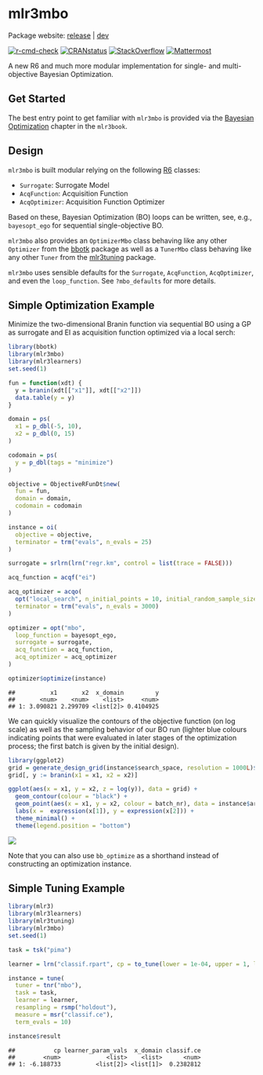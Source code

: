 
# mlr3mbo

Package website: [release](https://mlr3mbo.mlr-org.com/) \|
[dev](https://mlr3mbo.mlr-org.com/dev/)

<!-- badges: start -->

[![r-cmd-check](https://github.com/mlr-org/mlr3mbo/actions/workflows/r-cmd-check.yml/badge.svg)](https://github.com/mlr-org/mlr3mbo/actions/workflows/r-cmd-check.yml)
[![CRANstatus](https://www.r-pkg.org/badges/version/mlr3mbo)](https://cran.r-project.org/package=mlr3mbo)
[![StackOverflow](https://img.shields.io/badge/stackoverflow-mlr3-orange.svg)](https://stackoverflow.com/questions/tagged/mlr3)
[![Mattermost](https://img.shields.io/badge/chat-mattermost-orange.svg)](https://lmmisld-lmu-stats-slds.srv.mwn.de/mlr_invite/)
<!-- badges: end -->

A new R6 and much more modular implementation for single- and
multi-objective Bayesian Optimization.

## Get Started

The best entry point to get familiar with `mlr3mbo` is provided via the
[Bayesian
Optimization](https://mlr3book.mlr-org.com/chapters/chapter5/advanced_tuning_methods_and_black_box_optimization.html#sec-bayesian-optimization)
chapter in the `mlr3book`.

## Design

`mlr3mbo` is built modular relying on the following
[R6](https://cran.r-project.org/package=R6) classes:

- `Surrogate`: Surrogate Model
- `AcqFunction`: Acquisition Function
- `AcqOptimizer`: Acquisition Function Optimizer

Based on these, Bayesian Optimization (BO) loops can be written, see,
e.g., `bayesopt_ego` for sequential single-objective BO.

`mlr3mbo` also provides an `OptimizerMbo` class behaving like any other
`Optimizer` from the [bbotk](https://cran.r-project.org/package=bbotk)
package as well as a `TunerMbo` class behaving like any other `Tuner`
from the [mlr3tuning](https://cran.r-project.org/package=mlr3tuning)
package.

`mlr3mbo` uses sensible defaults for the `Surrogate`, `AcqFunction`,
`AcqOptimizer`, and even the `loop_function`. See `?mbo_defaults` for
more details.

## Simple Optimization Example

Minimize the two-dimensional Branin function via sequential BO using a
GP as surrogate and EI as acquisition function optimized via a local
serch:

``` r
library(bbotk)
library(mlr3mbo)
library(mlr3learners)
set.seed(1)

fun = function(xdt) {
  y = branin(xdt[["x1"]], xdt[["x2"]])
  data.table(y = y)
}

domain = ps(
  x1 = p_dbl(-5, 10),
  x2 = p_dbl(0, 15)
)

codomain = ps(
  y = p_dbl(tags = "minimize")
)

objective = ObjectiveRFunDt$new(
  fun = fun,
  domain = domain,
  codomain = codomain
)

instance = oi(
  objective = objective,
  terminator = trm("evals", n_evals = 25)
)

surrogate = srlrn(lrn("regr.km", control = list(trace = FALSE)))

acq_function = acqf("ei")

acq_optimizer = acqo(
  opt("local_search", n_initial_points = 10, initial_random_sample_size = 1000, neighbors_per_point = 10),
  terminator = trm("evals", n_evals = 3000)
)

optimizer = opt("mbo",
  loop_function = bayesopt_ego,
  surrogate = surrogate,
  acq_function = acq_function,
  acq_optimizer = acq_optimizer
)

optimizer$optimize(instance)
```

    ##          x1       x2  x_domain         y
    ##       <num>    <num>    <list>     <num>
    ## 1: 3.090821 2.299709 <list[2]> 0.4104925

We can quickly visualize the contours of the objective function (on log
scale) as well as the sampling behavior of our BO run (lighter blue
colours indicating points that were evaluated in later stages of the
optimization process; the first batch is given by the initial design).

``` r
library(ggplot2)
grid = generate_design_grid(instance$search_space, resolution = 1000L)$data
grid[, y := branin(x1 = x1, x2 = x2)]

ggplot(aes(x = x1, y = x2, z = log(y)), data = grid) +
  geom_contour(colour = "black") +
  geom_point(aes(x = x1, y = x2, colour = batch_nr), data = instance$archive$data) +
  labs(x =  expression(x[1]), y = expression(x[2])) +
  theme_minimal() +
  theme(legend.position = "bottom")
```

![](README_files/figure-gfm/unnamed-chunk-3-1.png)<!-- -->

Note that you can also use `bb_optimize` as a shorthand instead of
constructing an optimization instance.

## Simple Tuning Example

``` r
library(mlr3)
library(mlr3learners)
library(mlr3tuning)
library(mlr3mbo)
set.seed(1)

task = tsk("pima")

learner = lrn("classif.rpart", cp = to_tune(lower = 1e-04, upper = 1, logscale = TRUE))

instance = tune(
  tuner = tnr("mbo"),
  task = task,
  learner = learner,
  resampling = rsmp("holdout"),
  measure = msr("classif.ce"),
  term_evals = 10)

instance$result
```

    ##           cp learner_param_vals  x_domain classif.ce
    ##        <num>             <list>    <list>      <num>
    ## 1: -6.188733          <list[2]> <list[1]>  0.2382812
